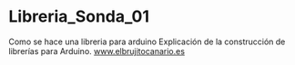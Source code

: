 # Libreria_Sonda_01
Como se hace una libreria para arduino
Explicación de la construcción de librerías para Arduino.
www.elbrujitocanario.es
